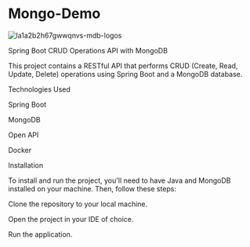# Mongo-Demo
![la1a2b2h67gwwqnvs-mdb-logos](https://user-images.githubusercontent.com/29164777/230651828-9ca6f07c-2c6e-4688-a0a7-7e9a8274bd9e.svg)


Spring Boot CRUD Operations API with MongoDB

This project contains a RESTful API that performs CRUD (Create, Read, Update, Delete) operations using Spring Boot and a MongoDB database.

Technologies Used

Spring Boot

MongoDB

Open API

Docker

Installation

To install and run the project, you'll need to have Java and MongoDB installed on your machine. Then, follow these steps:

Clone the repository to your local machine.

Open the project in your IDE of choice.

Run the application.
